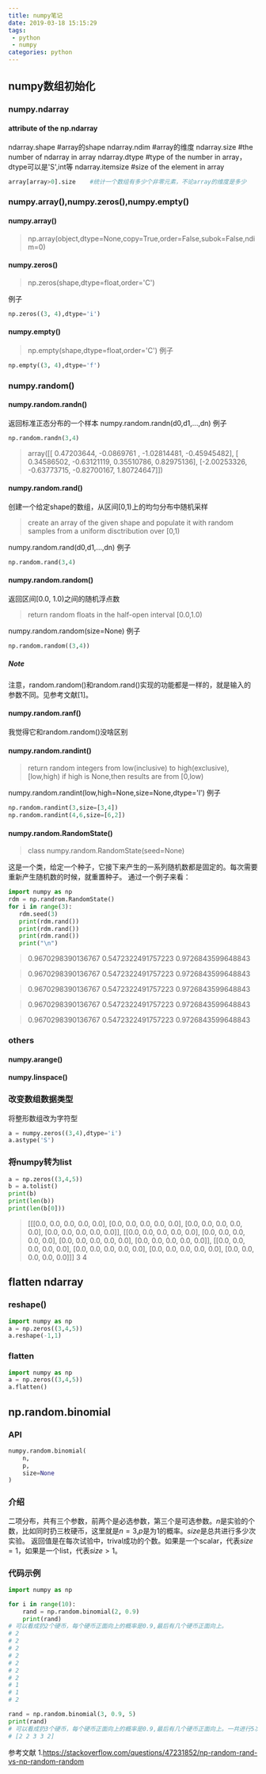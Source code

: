 ```yaml
---
title: numpy笔记
date: 2019-03-18 15:15:29
tags:
 - python
 - numpy
categories: python
---
```


## numpy数组初始化

### numpy.ndarray
#### attribute of the np.ndarray
ndarray.shape        #array的shape
ndarray.ndim            #array的维度
ndarray.size            #the number of ndarray in array
ndarray.dtype        #type of the number in array，dtype可以是'S',int等
ndarray.itemsize        #size of the element in array
``` python
array[array>0].size    #统计一个数组有多少个非零元素，不论array的维度是多少
```


### numpy.array(),numpy.zeros(),numpy.empty()

#### numpy.array()
> np.array(object,dtype=None,copy=True,order=False,subok=False,ndim=0)

#### numpy.zeros()
> np.zeros(shape,dtype=float,order='C')

例子
``` python
np.zeros((3, 4),dtype='i')
``` 

#### numpy.empty()
> np.empty(shape,dtype=float,order='C')
例子
``` python
np.empty((3, 4),dtype='f')
```

### numpy.random()

#### numpy.random.randn()
返回标准正态分布的一个样本
numpy.random.randn(d0,d1,...,dn)
例子
``` python
np.random.randn(3,4)
```
> array([[ 0.47203644, -0.0869761 , -1.02814481, -0.45945482],
       [ 0.34586502, -0.63121119,  0.35510786,  0.82975136],
       [-2.00253326, -0.63773715, -0.82700167,  1.80724647]])

#### numpy.random.rand()
创建一个给定shape的数组，从区间[0,1)上的均匀分布中随机采样
> create an array of the given shape and populate it with random samples from a uniform disctribution over [0,1)

numpy.random.rand(d0,d1,...,dn)
例子
``` python
np.random.rand(3,4)
```

#### numpy.random.random()
返回区间[0.0, 1.0)之间的随机浮点数
> return random floats in the half-open interval [0.0,1.0)

numpy.random.random(size=None)
例子
``` python
np.random.random((3,4))
```
##### Note
注意，random.random()和random.rand()实现的功能都是一样的，就是输入的参数不同。见参考文献[1]。

#### numpy.random.ranf()
我觉得它和random.random()没啥区别

#### numpy.random.randint()
> return random integers from low(inclusive) to high(exclusive),[low,high) if high is None,then results are from [0,low)

numpy.random.randint(low,high=None,size=None,dtype='l')
例子
``` python
np.random.randint(3,size=[3,4])
np.random.randint(4,6,size=[6,2])
```

#### numpy.random.RandomState()
> class numpy.random.RandomState(seed=None)

这是一个类，给定一个种子，它接下来产生的一系列随机数都是固定的。每次需要重新产生随机数的时候，就重置种子。
通过一个例子来看：
``` python
import numpy as np
rdm = np.randrom.RandomState()
for i in range(3):
   rdm.seed(3)
   print(rdm.rand())
   print(rdm.rand())
   print(rdm.rand())
   print("\n")
```
> 0.9670298390136767
0.5472322491757223
0.9726843599648843

> 0.9670298390136767
0.5472322491757223
0.9726843599648843

> 0.9670298390136767
0.5472322491757223
0.9726843599648843

> 0.9670298390136767
0.5472322491757223
0.9726843599648843

> 0.9670298390136767
0.5472322491757223
0.9726843599648843

### others
#### numpy.arange()

#### numpy.linspace()

### 改变数组数据类型
将整形数组改为字符型
``` python
a = numpy.zeros((3,4),dtype='i')
a.astype('S')
```

### 将numpy转为list
``` python
a = np.zeros((3,4,5))
b = a.tolist()
print(b)
print(len(b))
print(len(b[0]))
```
> [[[0.0, 0.0, 0.0, 0.0, 0.0], [0.0, 0.0, 0.0, 0.0, 0.0], [0.0, 0.0, 0.0, 0.0, 0.0], [0.0, 0.0, 0.0, 0.0, 0.0]], [[0.0, 0.0, 0.0, 0.0, 0.0], [0.0, 0.0, 0.0, 0.0, 0.0], [0.0, 0.0, 0.0, 0.0, 0.0], [0.0, 0.0, 0.0, 0.0, 0.0]], [[0.0, 0.0, 0.0, 0.0, 0.0], [0.0, 0.0, 0.0, 0.0, 0.0], [0.0, 0.0, 0.0, 0.0, 0.0], [0.0, 0.0, 0.0, 0.0, 0.0]]]
3
4

## flatten ndarray

### reshape()
``` python
import numpy as np
a = np.zeros((3,4,5))
a.reshape(-1,1)
```

### flatten
``` python
import numpy as np
a = np.zeros((3,4,5))
a.flatten()
```

## np.random.binomial

### API
``` python
numpy.random.binomial(
	n, 
	p, 
	size=None
)
```

### 介绍
二项分布，共有三个参数，前两个是必选参数，第三个是可选参数。$n$是实验的个数，比如同时扔三枚硬币，这里就是$n=3$,$p$是为$1$的概率。$size$是总共进行多少次实验。
返回值是在每次试验中，trival成功的个数。如果是一个scalar，代表$size=1$，如果是一个list，代表$size\gt 1$。

### 代码示例
``` python
import numpy as np

for i in range(10):
    rand = np.random.binomial(2, 0.9)
    print(rand)
# 可以看成扔2个硬币，每个硬币正面向上的概率是0.9,最后有几个硬币正面向上。
# 2
# 2
# 2
# 2
# 2
# 2
# 2
# 1
# 1
# 2

rand = np.random.binomial(3, 0.9, 5)
print(rand)
# 可以看成扔3个硬币，每个硬币正面向上的概率是0.9,最后有几个硬币正面向上。一共进行5次实验。
# [2 2 3 3 2]
```

参考文献
1.https://stackoverflow.com/questions/47231852/np-random-rand-vs-np-random-random
